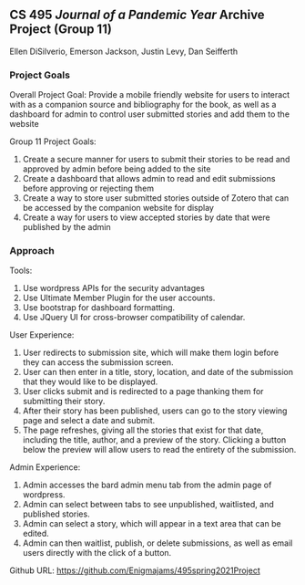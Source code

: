 ## CS 495 _Journal of a Pandemic Year_ Archive Project (Group 11)

Ellen DiSilverio, Emerson Jackson, Justin Levy, Dan Seifferth


### Project Goals

Overall Project Goal:
Provide a mobile friendly website for users to interact with as a companion source and bibliography for the book, as well as a dashboard for admin to control user submitted stories and add them to the website

Group 11 Project Goals:
 1. Create a secure manner for users to submit their stories to be read and approved by admin before being added to the site
 2. Create a dashboard that allows admin to read and edit submissions before approving or rejecting them
 3. Create a way to store user submitted stories outside of Zotero that can be accessed by the companion website for display
 4. Create a way for users to view accepted stories by date that were published by the admin
 
 
### Approach

Tools:
1. Use wordpress APIs for the security advantages
2. Use Ultimate Member Plugin for the user accounts.
3. Use bootstrap for dashboard formatting.
4. Use JQuery UI for cross-browser compatibility of calendar.

User Experience:
1. User redirects to submission site, which will make them login before they can access the submission screen.
2. User can then enter in a title, story, location, and date of the submission that they would like to be displayed.
3. User clicks submit and is redirected to a page thanking them for submitting their story.
4. After their story has been published, users can go to the story viewing page and select a date and submit.
5. The page refreshes, giving all the stories that exist for that date, including the title, author, and a preview of the story. Clicking a button below the preview will allow users to read the entirety of the submission.

Admin Experience:
1. Admin accesses the bard admin menu tab from the admin page of wordpress.
2. Admin can select between tabs to see unpublished, waitlisted, and published stories.
3. Admin can select a story, which will appear in a text area that can be edited.
4. Admin can then waitlist, publish, or delete submissions, as well as email users directly with the click of a button.

Github URL:
   https://github.com/Enigmajams/495spring2021Project
